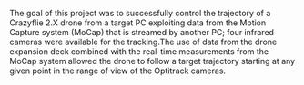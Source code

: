 The goal of this project was to successfully control the trajectory of a Crazyflie 2.X drone
from a target PC exploiting data from the Motion Capture system (MoCap) that is streamed by
another PC; four infrared cameras were available for the tracking.The use of data from the drone expansion deck combined with the real-time measurements from the MoCap system allowed the
drone to follow a target trajectory starting at any given point in the range of view of the Optitrack
cameras.

